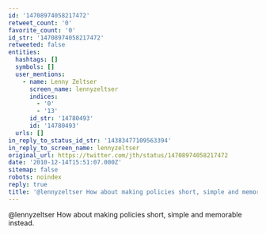```yaml
---
id: '14708974058217472'
retweet_count: '0'
favorite_count: '0'
id_str: '14708974058217472'
retweeted: false
entities:
  hashtags: []
  symbols: []
  user_mentions:
    - name: Lenny Zeltser
      screen_name: lennyzeltser
      indices:
        - '0'
        - '13'
      id_str: '14780493'
      id: '14780493'
  urls: []
in_reply_to_status_id_str: '14383477109563394'
in_reply_to_screen_name: lennyzeltser
original_url: https://twitter.com/jth/status/14708974058217472
date: '2010-12-14T15:51:07.000Z'
sitemap: false
robots: noindex
reply: true
title: '@lennyzeltser How about making policies short, simple and memorable instead.'
---
```


@lennyzeltser How about making policies short, simple and memorable instead.